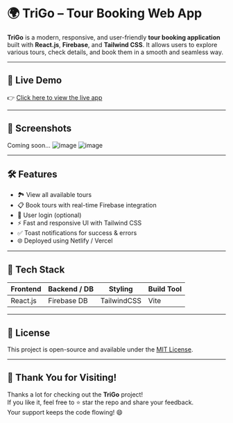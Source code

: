 # 🌍 TriGo – Tour Booking Web App

**TriGo** is a modern, responsive, and user-friendly **tour booking application** built with **React.js**, **Firebase**, and **Tailwind CSS**. It allows users to explore various tours, check details, and book them in a smooth and seamless way.

---

## 🚀 Live Demo

👉 [Click here to view the live app](https://tri-go.vercel.app/)

---

## 📸 Screenshots

Coming soon...
![image](https://github.com/user-attachments/assets/e93666b1-2c5a-476e-9dcc-689b072d057c)
![image](https://github.com/user-attachments/assets/bb6654af-84fa-4101-8d1c-448929485d73)


---

## 🛠️ Features

- 🏞️ View all available tours
- 📋 Book tours with real-time Firebase integration
- 🔐 User login (optional)
- ⚡ Fast and responsive UI with Tailwind CSS
- ✅ Toast notifications for success & errors
- 🌐 Deployed using Netlify / Vercel

---

## 🧰 Tech Stack

| Frontend | Backend / DB | Styling    | Build Tool |
|----------|--------------|------------|------------|
| React.js | Firebase DB  | TailwindCSS| Vite       |

---

## 📄 License

This project is open-source and available under the [MIT License](LICENSE).

---

## 🙏 Thank You for Visiting!

Thanks a lot for checking out the **TriGo** project!  
If you like it, feel free to ⭐ star the repo and share your feedback.  
Your support keeps the code flowing! 😄



